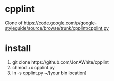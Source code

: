 cpplint
=======

Clone of https://code.google.com/p/google-styleguide/source/browse/trunk/cpplint/cpplint.py

install
=======

<ol>
<li>git clone https://github.com/JonAWhite/cpplint</li>
<li>chmod +x cpplint.py</li>
<li>ln -s cpplint.py ~/[your bin location]</li>
</ol>
